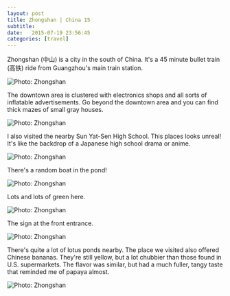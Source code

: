 ```yaml
---
layout: post
title: Zhongshan | China 15
subtitle: 
date:   2015-07-19 23:56:45
categories: [travel]
---
```

Zhongshan (中山) is a city in the south of China. It's a 45 minute bullet train (高铁) ride from Guangzhou's main train station. 

<img alt="Photo: Zhongshan" src="http://brianmlin.com/Images/2015.08.02/tower.jpg">

The downtown area is clustered with electronics shops and all sorts of inflatable advertisements. Go beyond the downtown area and you can find thick mazes of small gray houses. 

<img alt="Photo: Zhongshan" src="http://brianmlin.com/Images/2015.08.02/door.jpg" style="max-width:630px;">

I also visited the nearby Sun Yat-Sen High School. This places looks unreal! It's like the backdrop of a Japanese high school drama or anime. 

<img alt="Photo: Zhongshan" src="http://brianmlin.com/Images/2015.08.02/school1.jpg" style="max-width:630px;">

There's a random boat in the pond!

<img alt="Photo: Zhongshan" src="http://brianmlin.com/Images/2015.08.02/school2.jpg" style="max-width:630px;">

Lots and lots of green here. 

<img alt="Photo: Zhongshan" src="http://brianmlin.com/Images/2015.08.02/school3.jpg" style="max-width:630px;">

The sign at the front entrance. 

<img alt="Photo: Zhongshan" src="http://brianmlin.com/Images/2015.08.02/sys.jpg" style="max-width:630px;">

There's quite a lot of lotus ponds nearby. The place we visited also offered Chinese bananas. They're still yellow, but a lot chubbier than those found in U.S. supermarkets. The flavor was similar, but had a much fuller, tangy taste that reminded me of papaya almost. 

<img alt="Photo: Zhongshan" src="http://brianmlin.com/Images/2015.08.02/lotus.jpg" style="max-width:630px;">